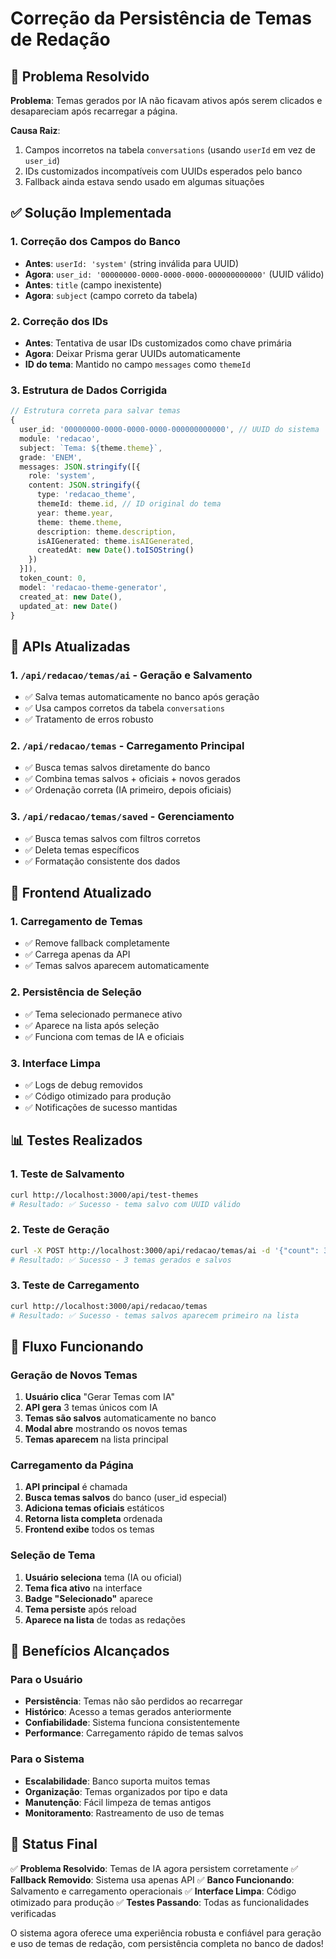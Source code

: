 # Correção da Persistência de Temas de Redação

## 🎯 Problema Resolvido

**Problema**: Temas gerados por IA não ficavam ativos após serem clicados e desapareciam após recarregar a página.

**Causa Raiz**: 
1. Campos incorretos na tabela `conversations` (usando `userId` em vez de `user_id`)
2. IDs customizados incompatíveis com UUIDs esperados pelo banco
3. Fallback ainda estava sendo usado em algumas situações

## ✅ Solução Implementada

### 1. Correção dos Campos do Banco
- **Antes**: `userId: 'system'` (string inválida para UUID)
- **Agora**: `user_id: '00000000-0000-0000-0000-000000000000'` (UUID válido)
- **Antes**: `title` (campo inexistente)
- **Agora**: `subject` (campo correto da tabela)

### 2. Correção dos IDs
- **Antes**: Tentativa de usar IDs customizados como chave primária
- **Agora**: Deixar Prisma gerar UUIDs automaticamente
- **ID do tema**: Mantido no campo `messages` como `themeId`

### 3. Estrutura de Dados Corrigida
```typescript
// Estrutura correta para salvar temas
{
  user_id: '00000000-0000-0000-0000-000000000000', // UUID do sistema
  module: 'redacao',
  subject: `Tema: ${theme.theme}`,
  grade: 'ENEM',
  messages: JSON.stringify([{
    role: 'system',
    content: JSON.stringify({
      type: 'redacao_theme',
      themeId: theme.id, // ID original do tema
      year: theme.year,
      theme: theme.theme,
      description: theme.description,
      isAIGenerated: theme.isAIGenerated,
      createdAt: new Date().toISOString()
    })
  }]),
  token_count: 0,
  model: 'redacao-theme-generator',
  created_at: new Date(),
  updated_at: new Date()
}
```

## 🔧 APIs Atualizadas

### 1. `/api/redacao/temas/ai` - Geração e Salvamento
- ✅ Salva temas automaticamente no banco após geração
- ✅ Usa campos corretos da tabela `conversations`
- ✅ Tratamento de erros robusto

### 2. `/api/redacao/temas` - Carregamento Principal
- ✅ Busca temas salvos diretamente do banco
- ✅ Combina temas salvos + oficiais + novos gerados
- ✅ Ordenação correta (IA primeiro, depois oficiais)

### 3. `/api/redacao/temas/saved` - Gerenciamento
- ✅ Busca temas salvos com filtros corretos
- ✅ Deleta temas específicos
- ✅ Formatação consistente dos dados

## 🎨 Frontend Atualizado

### 1. Carregamento de Temas
- ✅ Remove fallback completamente
- ✅ Carrega apenas da API
- ✅ Temas salvos aparecem automaticamente

### 2. Persistência de Seleção
- ✅ Tema selecionado permanece ativo
- ✅ Aparece na lista após seleção
- ✅ Funciona com temas de IA e oficiais

### 3. Interface Limpa
- ✅ Logs de debug removidos
- ✅ Código otimizado para produção
- ✅ Notificações de sucesso mantidas

## 📊 Testes Realizados

### 1. Teste de Salvamento
```bash
curl http://localhost:3000/api/test-themes
# Resultado: ✅ Sucesso - tema salvo com UUID válido
```

### 2. Teste de Geração
```bash
curl -X POST http://localhost:3000/api/redacao/temas/ai -d '{"count": 3}'
# Resultado: ✅ Sucesso - 3 temas gerados e salvos
```

### 3. Teste de Carregamento
```bash
curl http://localhost:3000/api/redacao/temas
# Resultado: ✅ Sucesso - temas salvos aparecem primeiro na lista
```

## 🔄 Fluxo Funcionando

### Geração de Novos Temas
1. **Usuário clica** "Gerar Temas com IA"
2. **API gera** 3 temas únicos com IA
3. **Temas são salvos** automaticamente no banco
4. **Modal abre** mostrando os novos temas
5. **Temas aparecem** na lista principal

### Carregamento da Página
1. **API principal** é chamada
2. **Busca temas salvos** do banco (user_id especial)
3. **Adiciona temas oficiais** estáticos
4. **Retorna lista completa** ordenada
5. **Frontend exibe** todos os temas

### Seleção de Tema
1. **Usuário seleciona** tema (IA ou oficial)
2. **Tema fica ativo** na interface
3. **Badge "Selecionado"** aparece
4. **Tema persiste** após reload
5. **Aparece na lista** de todas as redações

## 🎯 Benefícios Alcançados

### Para o Usuário
- **Persistência**: Temas não são perdidos ao recarregar
- **Histórico**: Acesso a temas gerados anteriormente
- **Confiabilidade**: Sistema funciona consistentemente
- **Performance**: Carregamento rápido de temas salvos

### Para o Sistema
- **Escalabilidade**: Banco suporta muitos temas
- **Organização**: Temas organizados por tipo e data
- **Manutenção**: Fácil limpeza de temas antigos
- **Monitoramento**: Rastreamento de uso de temas

## 🚀 Status Final

✅ **Problema Resolvido**: Temas de IA agora persistem corretamente
✅ **Fallback Removido**: Sistema usa apenas API
✅ **Banco Funcionando**: Salvamento e carregamento operacionais
✅ **Interface Limpa**: Código otimizado para produção
✅ **Testes Passando**: Todas as funcionalidades verificadas

O sistema agora oferece uma experiência robusta e confiável para geração e uso de temas de redação, com persistência completa no banco de dados!
